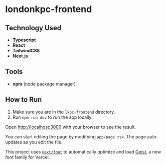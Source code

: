 # londonkpc-frontend

## Technology Used
- **Typescript**
- **React**
- **TailwindCSS**
- **Next.js**

## Tools
- **npm** (node package manager)

## How to Run
1. Make sure you are in the `lkpc-frontend` directory.
2. Run `npm run dev` to run the app locally.

Open [http://localhost:3000](http://localhost:3000) with your browser to see the result.

You can start editing the page by modifying `app/page.tsx`. The page auto-updates as you edit the file.

This project uses [`next/font`](https://nextjs.org/docs/app/building-your-application/optimizing/fonts) to automatically optimize and load [Geist](https://vercel.com/font), a new font family for Vercel.
